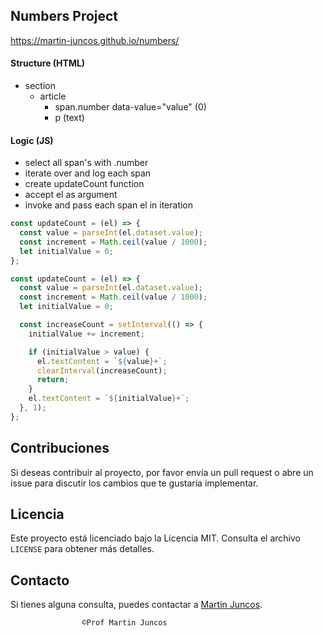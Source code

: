 ## Numbers Project
https://martin-juncos.github.io/numbers/
#### Structure (HTML)

- section
  - article
    - span.number data-value="value" (0)
    - p (text)

#### Logic (JS)

- select all span's with .number
- iterate over and log each span
- create updateCount function
- accept el as argument
- invoke and pass each span el in iteration

```js
const updateCount = (el) => {
  const value = parseInt(el.dataset.value);
  const increment = Math.ceil(value / 1000);
  let initialValue = 0;
};
```

```js
const updateCount = (el) => {
  const value = parseInt(el.dataset.value);
  const increment = Math.ceil(value / 1000);
  let initialValue = 0;

  const increaseCount = setInterval(() => {
    initialValue += increment;

    if (initialValue > value) {
      el.textContent = `${value}+`;
      clearInterval(increaseCount);
      return;
    }
    el.textContent = `${initialValue}+`;
  }, 1);
};
```

## Contribuciones

Si deseas contribuir al proyecto, por favor envía un pull request o abre un issue para discutir los cambios que te gustaría implementar.

## Licencia

Este proyecto está licenciado bajo la Licencia MIT. Consulta el archivo `LICENSE` para obtener más detalles.

## Contacto

Si tienes alguna consulta, puedes contactar a [Martin Juncos](mailto:prof.mcjuncos@gmail.com).

                    ©Prof Martin Juncos
